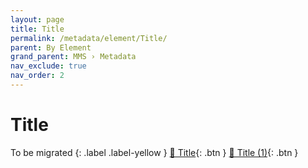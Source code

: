 ```yaml
---
layout: page
title: Title
permalink: /metadata/element/Title/
parent: By Element
grand_parent: MMS › Metadata
nav_exclude: true
nav_order: 2
---
```


# Title
To be migrated
{: .label .label-yellow }
[📄 Title](https://docs.google.com/document/d/1Q5i4fZPA_5b6dZr2RUaYQrE8QuzUFqHOCDRc8QoJPpw/edit){: .btn }
[📄 Title (1)](https://docs.google.com/document/d/14tTP1D06lXu9qEJ8B9krE4SvqQ2_paFav1Z8umU_src/edit){: .btn }